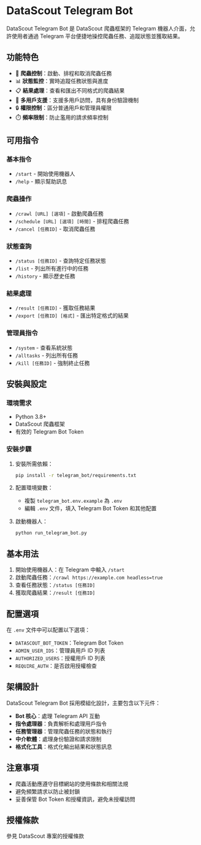 # DataScout Telegram Bot

DataScout Telegram Bot 是 DataScout 爬蟲框架的 Telegram 機器人介面，允許使用者通過 Telegram 平台便捷地操控爬蟲任務、追蹤狀態並獲取結果。

## 功能特色

- 🔄 **爬蟲控制**：啟動、排程和取消爬蟲任務
- 📊 **狀態監控**：實時追蹤任務狀態與進度
- 📋 **結果處理**：查看和匯出不同格式的爬蟲結果
- 👥 **多用戶支援**：支援多用戶訪問，具有身份驗證機制
- 🔒 **權限控制**：區分普通用戶和管理員權限
- ⏱️ **頻率限制**：防止濫用的請求頻率控制

## 可用指令

### 基本指令
- `/start` - 開始使用機器人
- `/help` - 顯示幫助訊息

### 爬蟲操作
- `/crawl [URL] [選項]` - 啟動爬蟲任務
- `/schedule [URL] [選項] [時間]` - 排程爬蟲任務
- `/cancel [任務ID]` - 取消爬蟲任務

### 狀態查詢
- `/status [任務ID]` - 查詢特定任務狀態
- `/list` - 列出所有進行中的任務
- `/history` - 顯示歷史任務

### 結果處理
- `/result [任務ID]` - 獲取任務結果
- `/export [任務ID] [格式]` - 匯出特定格式的結果

### 管理員指令
- `/system` - 查看系統狀態
- `/alltasks` - 列出所有任務
- `/kill [任務ID]` - 強制終止任務

## 安裝與設定

### 環境需求

- Python 3.8+
- DataScout 爬蟲框架
- 有效的 Telegram Bot Token

### 安裝步驟

1. 安裝所需依賴：
   ```bash
   pip install -r telegram_bot/requirements.txt
   ```

2. 配置環境變數：
   - 複製 `telegram_bot.env.example` 為 `.env`
   - 編輯 `.env` 文件，填入 Telegram Bot Token 和其他配置

3. 啟動機器人：
   ```bash
   python run_telegram_bot.py
   ```

## 基本用法

1. 開始使用機器人：在 Telegram 中輸入 `/start`
2. 啟動爬蟲任務：`/crawl https://example.com headless=true`
3. 查看任務狀態：`/status [任務ID]`
4. 獲取爬蟲結果：`/result [任務ID]`

## 配置選項

在 `.env` 文件中可以配置以下選項：

- `DATASCOUT_BOT_TOKEN`：Telegram Bot Token
- `ADMIN_USER_IDS`：管理員用戶 ID 列表
- `AUTHORIZED_USERS`：授權用戶 ID 列表
- `REQUIRE_AUTH`：是否啟用授權檢查

## 架構設計

DataScout Telegram Bot 採用模組化設計，主要包含以下元件：

- **Bot 核心**：處理 Telegram API 互動
- **指令處理器**：負責解析和處理用戶指令
- **任務管理器**：管理爬蟲任務的狀態和執行
- **中介軟體**：處理身份驗證和請求限制
- **格式化工具**：格式化輸出結果和狀態訊息

## 注意事項

- 爬蟲活動應遵守目標網站的使用條款和相關法規
- 避免頻繁請求以防止被封鎖
- 妥善保管 Bot Token 和授權資訊，避免未授權訪問

## 授權條款

參見 DataScout 專案的授權條款
